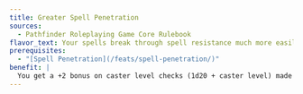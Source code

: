 ```yaml
---
title: Greater Spell Penetration
sources:
  - Pathfinder Roleplaying Game Core Rulebook
flavor_text: Your spells break through spell resistance much more easily than most.
prerequisites:
  - "[Spell Penetration](/feats/spell-penetration/)"
benefit: |
  You get a +2 bonus on caster level checks (1d20 + caster level) made to overcome a creature's spell resistance. This bonus stacks with the one from [Spell Penetration](/feats/spell-penetration/).
---
```



